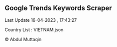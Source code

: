 

## Google Trends Keywords Scraper 
 
Last Update 16-04-2023 , 17:43:27

Country List :
VIETNAM.json



© Abdul Muttaqin 
